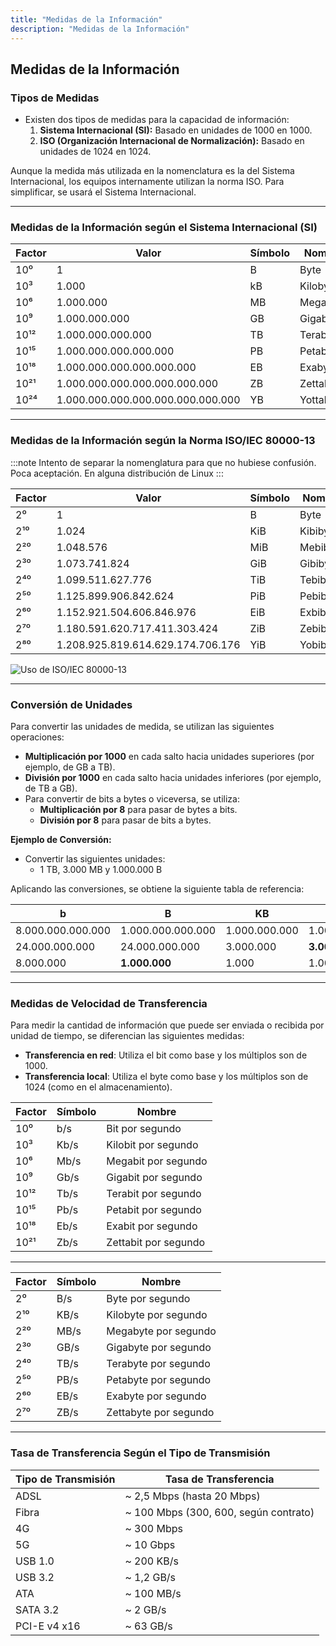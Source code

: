 ```yaml
---
title: "Medidas de la Información"
description: "Medidas de la Información"
---
```


## Medidas de la Información

### **Tipos de Medidas**
- Existen dos tipos de medidas para la capacidad de información:
  1. **Sistema Internacional (SI):** Basado en unidades de 1000 en 1000.
  2. **ISO (Organización Internacional de Normalización):** Basado en unidades de 1024 en 1024.

Aunque la medida más utilizada en la nomenclatura es la del Sistema Internacional, los equipos internamente utilizan la norma ISO. Para simplificar, se usará el Sistema Internacional.

---

### **Medidas de la Información según el Sistema Internacional (SI)**

| Factor          | Valor                 | Símbolo | Nombre    |
|-----------------|-----------------------|---------|-----------|
| 10⁰             | 1                     | B       | Byte      |
| 10³             | 1.000                 | kB      | Kilobyte  |
| 10⁶             | 1.000.000             | MB      | Megabyte  |
| 10⁹             | 1.000.000.000         | GB      | Gigabyte  |
| 10¹²            | 1.000.000.000.000     | TB      | Terabyte  |
| 10¹⁵            | 1.000.000.000.000.000 | PB      | Petabyte  |
| 10¹⁸            | 1.000.000.000.000.000.000 | EB   | Exabyte   |
| 10²¹            | 1.000.000.000.000.000.000.000 | ZB   | Zettabyte |
| 10²⁴            | 1.000.000.000.000.000.000.000.000 | YB | Yottabyte |

---

### **Medidas de la Información según la Norma ISO/IEC 80000-13**

:::note
Intento de separar la nomenglatura para que no hubiese confusión. Poca aceptación. En alguna distribución de Linux
:::

| Factor          | Valor                 | Símbolo | Nombre      |
|-----------------|-----------------------|---------|-------------|
| 2⁰              | 1                     | B       | Byte        |
| 2¹⁰             | 1.024                 | KiB     | Kibibyte    |
| 2²⁰             | 1.048.576             | MiB     | Mebibyte    |
| 2³⁰             | 1.073.741.824         | GiB     | Gibibyte    |
| 2⁴⁰             | 1.099.511.627.776     | TiB     | Tebibyte    |
| 2⁵⁰             | 1.125.899.906.842.624 | PiB     | Pebibyte    |
| 2⁶⁰             | 1.152.921.504.606.846.976 | EiB | Exbibyte    |
| 2⁷⁰             | 1.180.591.620.717.411.303.424 | ZiB | Zebibyte    |
| 2⁸⁰             | 1.208.925.819.614.629.174.706.176 | YiB | Yobibyte    |

![Uso de ISO/IEC 80000-13](https://www.linuxcompatible.org/data/publish/180/00a9a8429db7579eb6ce6a671871e1d01afc97/dc77f1c0673ee535a0a6ce860e0786b4b782cf88.jpg)

---

### **Conversión de Unidades**
Para convertir las unidades de medida, se utilizan las siguientes operaciones:
- **Multiplicación por 1000** en cada salto hacia unidades superiores (por ejemplo, de GB a TB).
- **División por 1000** en cada salto hacia unidades inferiores (por ejemplo, de TB a GB).
- Para convertir de bits a bytes o viceversa, se utiliza:
  - **Multiplicación por 8** para pasar de bytes a bits.
  - **División por 8** para pasar de bits a bytes.

**Ejemplo de Conversión:**
- Convertir las siguientes unidades:
  - 1 TB, 3.000 MB y 1.000.000 B

Aplicando las conversiones, se obtiene la siguiente tabla de referencia:

| b              | B    | KB  | MB  | GB  | TB  |
|---------------|------|-----|-----|-----|-----|
| 8.000.000.000.000 | 1.000.000.000.000 | 1.000.000.000 | 1.000.000 | 1.000 | **1** |
| 24.000.000.000       | 24.000.000.000    | 3.000.000     | **3.000**     | 3 | 0,0033 |
| 8.000.000            | **1.000.000**     | 1.000         | 1.0011    | 0.001 | 0     |


---

### **Medidas de Velocidad de Transferencia**
Para medir la cantidad de información que puede ser enviada o recibida por unidad de tiempo, se diferencian las siguientes medidas:

- **Transferencia en red**: Utiliza el bit como base y los múltiplos son de 1000.
- **Transferencia local**: Utiliza el byte como base y los múltiplos son de 1024 (como en el almacenamiento).

| Factor          | Símbolo | Nombre              |
|-----------------|---------|--------------------|
| 10⁰             | b/s     | Bit por segundo     |
| 10³             | Kb/s    | Kilobit por segundo |
| 10⁶             | Mb/s    | Megabit por segundo |
| 10⁹             | Gb/s    | Gigabit por segundo |
| 10¹²            | Tb/s    | Terabit por segundo |
| 10¹⁵            | Pb/s    | Petabit por segundo |
| 10¹⁸            | Eb/s    | Exabit por segundo  |
| 10²¹            | Zb/s    | Zettabit por segundo|

---

| Factor          | Símbolo | Nombre              |
|-----------------|---------|--------------------|
| 2⁰              | B/s     | Byte por segundo    |
| 2¹⁰             | KB/s    | Kilobyte por segundo|
| 2²⁰             | MB/s    | Megabyte por segundo|
| 2³⁰             | GB/s    | Gigabyte por segundo|
| 2⁴⁰             | TB/s    | Terabyte por segundo|
| 2⁵⁰             | PB/s    | Petabyte por segundo|
| 2⁶⁰             | EB/s    | Exabyte por segundo |
| 2⁷⁰             | ZB/s    | Zettabyte por segundo|

--- 

### **Tasa de Transferencia Según el Tipo de Transmisión**

| Tipo de Transmisión | Tasa de Transferencia   |
|---------------------|------------------------|
| ADSL                | ~ 2,5 Mbps (hasta 20 Mbps) |
| Fibra               | ~ 100 Mbps (300, 600, según contrato) |
| 4G                  | ~ 300 Mbps             |
| 5G                  | ~ 10 Gbps              |
| USB 1.0             | ~ 200 KB/s             |
| USB 3.2             | ~ 1,2 GB/s             |
| ATA                 | ~ 100 MB/s             |
| SATA 3.2            | ~ 2 GB/s               |
| PCI-E v4 x16        | ~ 63 GB/s              |

